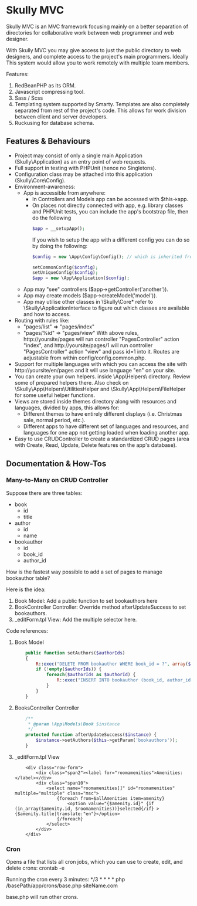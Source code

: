 # Skully MVC

Skully MVC is an MVC framework focusing mainly on a better separation of directories for
collaborative work between web programmer and web designer.

With Skully MVC you may give access to just the public directory to web designers, and complete access
to the project's main programmers. Ideally This system would allow you to work remotely with multiple
team members.

Features:

1. RedBeanPHP as its ORM.
2. Javascript compressing tool.
3. Sass / Scss
4. Templating system supported by Smarty. Templates are also completely separated from rest of the project's code. This allows for work division between client and server developers.
5. Ruckusing for database schema.

## Features & Behaviours
- Project may consist of only a single main Application (Skully\Application) as an entry point of web requests.
- Full support in testing with PHPUnit (hence no Singletons).
- Configuration class may be attached into this application (Skully\Core\Config).
- Environment-awareness:
    - App is accessible from anywhere:
        - In Controllers and Models app can be accessed with $this->app.
        - On places not directly connected with app, e.g. library classes and PHPUnit tests, you
          can include the app's bootstrap file, then do the following
          ```PHP
          $app = __setupApp();
          ```
          If you wish to setup the app with a different config you can do so by doing the following:
          ```PHP
          $config = new \App\Config\Config(); // which is inherited from \Skully\Core\Config.

          setCommonConfig($config);
          setUniqueConfig($config);
          $app = new \App\Application($config);
          ```
    - App may "see" controllers ($app->getController('another')).
    - App may create models ($app->createModel('model')).
    - App may utilise other classes in \Skully\Core\* refer to \Skully\ApplicationInterface to figure out which classes are available and how to access.
- Routing with rules like:
    - "pages/list" => "pages/index"
    - "pages/%id" => "pages/view"
    With above rules, http://yoursite/pages will run controller "PagesController" action "index", and http://yoursite/pages/1 will
    run controller "PagesController" action "view" and pass id=1 into it.
    Routes are adjustable from within config/config.common.php.
- Support for multiple languages with which you can access the site with http://yoursite/en/pages and it will use language
  "en" on your site.
- You can create your own helpers. inside \App\Helpers\ directory. Review some of prepared helpers there.
  Also check on \Skully\App\Helpers\UtilitiesHelper and \Skully\App\Helpers\FileHelper for some useful helper functions.
- Views are stored inside themes directory along with resources and languages, divided by apps,
  this allows for:
    - Different themes to have entirely different displays (i.e. Christmas sale, normal period, etc.).
    - Different apps to have different set of languages and resources, and languages for one app
      not getting loaded when loading another app.
- Easy to use CRUDController to create a standardized CRUD pages (area with Create, Read, Update, Delete features on the app's database).

## Documentation & How-Tos

### Many-to-Many on CRUD Controller
Suppose there are three tables:
- book
    - id
    - title
- author
    - id
    - name
- bookauthor
    - id
    - book_id
    - author_id

How is the fastest way possible to add a set of pages to manage bookauthor table?

Here is the idea:
1. Book Model: Add a public function to set bookauthors here
2. BookController Controller: Override method afterUpdateSuccess to set bookauthors.
3. _editForm.tpl View: Add the multiple selector here.

Code references:
1. Book Model
   ```PHP
       public function setAuthors($authorIds)
       {
           R::exec("DELETE FROM bookauthor WHERE book_id = ?", array($this->get('id')));
           if (!empty($authorIds)) {
               foreach($authorIds as $authorId) {
                   R::exec("INSERT INTO bookauthor (book_id, author_id) values(?, ?)", array($this->get('id'), $authorId));
               }
           }
       }
   ```
2. BooksController Controller
   ```PHP
       /**
        * @param \App\Models\Book $instance
        */
       protected function afterUpdateSuccess($instance) {
           $instance->setAuthors($this->getParam('bookauthors'));
       }
   ```
3. _editForm.tpl View
   ```Smarty
       <div class="row-form">
           <div class="span2"><label for="roomamenities">Amenities:</label></div>
           <div class="span10">
               <select name="roomamenities[]" id="roomamenities" multiple="multiple" class="msc">
                   {foreach from=$allAmenities item=amenity}
                       <option value="{$amenity.id}" {if (in_array($amenity.id, $roomamenities))}selected{/if} >{$amenity.title|translate:"en"}</option>
                   {/foreach}
               </select>
           </div>
       </div>
   ```

### Cron
Opens a file that lists all cron jobs, which you can use to create, edit, and delete crons:
crontab -e

Running the cron every 3 minutes:
*/3 * * * * php /basePath/app/crons/base.php siteName.com

base.php will run other crons.
